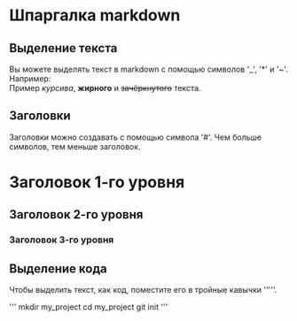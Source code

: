 # Шпаргалка markdown

## Выделение текста

Вы можете выделять текст в markdown с помощью символов '_', '*' и '~'. Например:  
Пример _курсива_, **жирного** и ~~зачёркнутого~~ текста.

## Заголовки

Заголовки можно создавать с помощью символа '#'. Чем больше символов, тем меньше заголовок.

# Заголовок 1-го уровня  
## Заголовок 2-го уровня  
### Заголовок 3-го уровня

## Выделение кода

Чтобы выделить текст, как код, поместите его в тройные кавычки '''''.

'''
mkdir my_project
cd my_project
git init
'''
